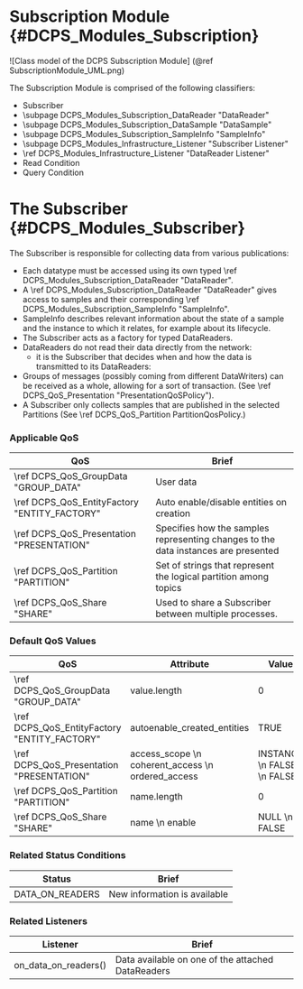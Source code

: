 Subscription Module              {#DCPS_Modules_Subscription}
====================

![Class model of the DCPS Subscription Module] (@ref SubscriptionModule_UML.png)

The Subscription Module is comprised of the following classifiers:

- Subscriber
- \subpage DCPS_Modules_Subscription_DataReader "DataReader"
- \subpage DCPS_Modules_Subscription_DataSample "DataSample"
- \subpage DCPS_Modules_Subscription_SampleInfo "SampleInfo"
- \subpage DCPS_Modules_Infrastructure_Listener "Subscriber Listener"
- \ref DCPS_Modules_Infrastructure_Listener "DataReader Listener"
- Read Condition
- Query Condition


The Subscriber  {#DCPS_Modules_Subscriber}
===============

The Subscriber is responsible for collecting data from various publications:

- Each datatype must be accessed using its own typed \ref DCPS_Modules_Subscription_DataReader "DataReader".
- A \ref DCPS_Modules_Subscription_DataReader "DataReader" gives access to samples and their corresponding \ref DCPS_Modules_Subscription_SampleInfo "SampleInfo".
- SampleInfo describes relevant information about the state of a sample and the instance to which it relates, for example about its lifecycle.
- The Subscriber acts as a factory for typed DataReaders.
- DataReaders do not read their data directly from the network:
    - it is the Subscriber that decides when and how the data is transmitted to its DataReaders:
- Groups of messages (possibly coming from different DataWriters) can be received as a whole, allowing for a sort of transaction. (See \ref DCPS_QoS_Presentation "PresentationQoSPolicy").
- A Subscriber only collects samples that are published in the selected Partitions (See \ref DCPS_QoS_Partition PartitionQosPolicy.)

### Applicable QoS

QoS      | Brief
---------|---------
\ref DCPS_QoS_GroupData "GROUP_DATA"                | User data
\ref DCPS_QoS_EntityFactory "ENTITY_FACTORY"        | Auto enable/disable entities on creation
\ref DCPS_QoS_Presentation "PRESENTATION"           | Specifies how the samples representing changes to the data instances are presented
\ref DCPS_QoS_Partition "PARTITION"                 | Set of strings that represent the logical partition among topics
\ref DCPS_QoS_Share "SHARE"                         | Used to share a Subscriber between multiple processes.

### Default QoS Values

|QoS                                          | Attribute    | Value|
|---------------------------------------------|--------------|------|
|\ref DCPS_QoS_GroupData "GROUP_DATA"         | value.length | 0|
|\ref DCPS_QoS_EntityFactory "ENTITY_FACTORY" | autoenable_created_entities | TRUE |
|\ref DCPS_QoS_Presentation "PRESENTATION"    | access_scope \n coherent_access \n ordered_access | INSTANCE \n FALSE \n FALSE |
|\ref DCPS_QoS_Partition "PARTITION"          | name.length  | 0|
|\ref DCPS_QoS_Share "SHARE"                  | name \n enable | NULL \n FALSE |


### Related Status Conditions

Status   | Brief
---------|---------
DATA_ON_READERS | New information is available

### Related Listeners
Listener | Brief
---------|---------
on_data_on_readers() | Data available on one of the attached DataReaders
